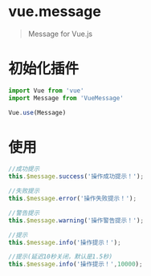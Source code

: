 # vue.message
> Message for Vue.js

# 初始化插件
```javascript
import Vue from 'vue'
import Message from 'VueMessage'

Vue.use(Message)
```

# 使用
```javascript
//成功提示
this.$message.success('操作成功提示！');

//失败提示
this.$message.error('操作失败提示！');

//警告提示
this.$message.warning('操作警告提示！');

//提示
this.$message.info('操作提示！');

//提示(延迟10秒关闭，默认是1.5秒)
this.$message.info('操作提示！',10000);
```